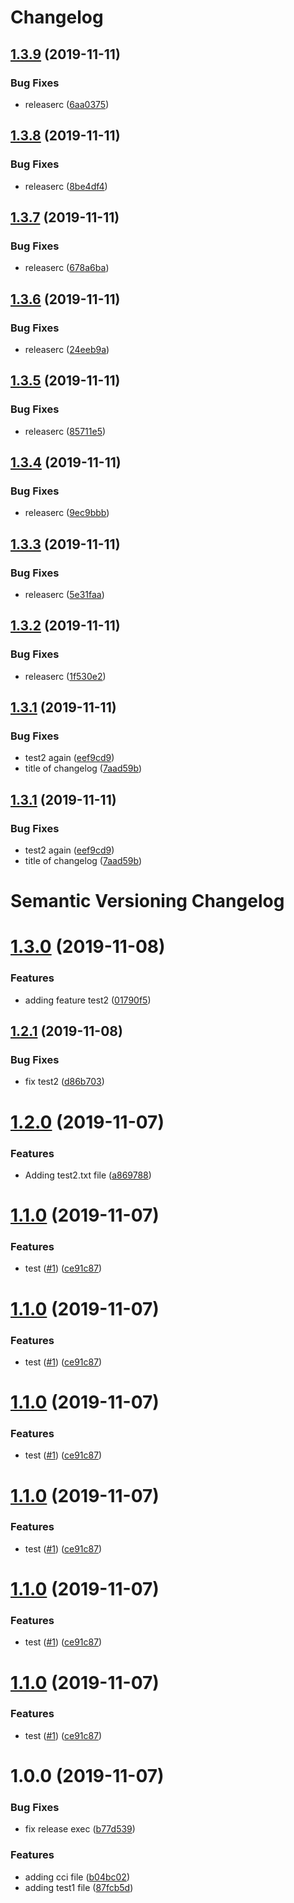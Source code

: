 # Changelog

## [1.3.9](https://github.com/sunggun-yu/testing-semantic-release/compare/v1.3.8...v1.3.9) (2019-11-11)


### Bug Fixes

* releaserc ([6aa0375](https://github.com/sunggun-yu/testing-semantic-release/commit/6aa0375b846f2f5c2752315d3f814ca62d7dcb50))

## [1.3.8](https://github.com/sunggun-yu/testing-semantic-release/compare/v1.3.7...v1.3.8) (2019-11-11)


### Bug Fixes

* releaserc ([8be4df4](https://github.com/sunggun-yu/testing-semantic-release/commit/8be4df42f954c1131a9e1b1cd06f226c99390d25))

## [1.3.7](https://github.com/sunggun-yu/testing-semantic-release/compare/v1.3.6...v1.3.7) (2019-11-11)


### Bug Fixes

* releaserc ([678a6ba](https://github.com/sunggun-yu/testing-semantic-release/commit/678a6bae6996de08ce87f16e72723a4f5eb8b375))

## [1.3.6](https://github.com/sunggun-yu/testing-semantic-release/compare/v1.3.5...v1.3.6) (2019-11-11)


### Bug Fixes

* releaserc ([24eeb9a](https://github.com/sunggun-yu/testing-semantic-release/commit/24eeb9a1972cada0998e6d0f5c05540a8ce1d7b4))

## [1.3.5](https://github.com/sunggun-yu/testing-semantic-release/compare/v1.3.4...v1.3.5) (2019-11-11)


### Bug Fixes

* releaserc ([85711e5](https://github.com/sunggun-yu/testing-semantic-release/commit/85711e579212fe3798376d0a83a78c49b1163c03))

## [1.3.4](https://github.com/sunggun-yu/testing-semantic-release/compare/v1.3.3...v1.3.4) (2019-11-11)


### Bug Fixes

* releaserc ([9ec9bbb](https://github.com/sunggun-yu/testing-semantic-release/commit/9ec9bbb6421ee1d078083c6ca0283b175cf46803))

## [1.3.3](https://github.com/sunggun-yu/testing-semantic-release/compare/v1.3.2...v1.3.3) (2019-11-11)


### Bug Fixes

* releaserc ([5e31faa](https://github.com/sunggun-yu/testing-semantic-release/commit/5e31faaff32954ffa6bc944773acb3226292c90b))

## [1.3.2](https://github.com/sunggun-yu/testing-semantic-release/compare/v1.3.1...v1.3.2) (2019-11-11)


### Bug Fixes

* releaserc ([1f530e2](https://github.com/sunggun-yu/testing-semantic-release/commit/1f530e2ec880577adb67268f894fd1a10d280ebe))

## [1.3.1](https://github.com/sunggun-yu/testing-semantic-release/compare/v1.3.0...v1.3.1) (2019-11-11)


### Bug Fixes

* test2 again ([eef9cd9](https://github.com/sunggun-yu/testing-semantic-release/commit/eef9cd978afd5950c38701116f84062ee94167a1))
* title of changelog ([7aad59b](https://github.com/sunggun-yu/testing-semantic-release/commit/7aad59b0dd9ad07ef8b7ef172f0150d648fed2df))

## [1.3.1](https://github.com/sunggun-yu/testing-semantic-release/compare/v1.3.0...v1.3.1) (2019-11-11)


### Bug Fixes

* test2 again ([eef9cd9](https://github.com/sunggun-yu/testing-semantic-release/commit/eef9cd978afd5950c38701116f84062ee94167a1))
* title of changelog ([7aad59b](https://github.com/sunggun-yu/testing-semantic-release/commit/7aad59b0dd9ad07ef8b7ef172f0150d648fed2df))

# Semantic Versioning Changelog

# [1.3.0](https://github.com/sunggun-yu/testing-semantic-release/compare/v1.2.1...v1.3.0) (2019-11-08)


### Features

* adding feature test2 ([01790f5](https://github.com/sunggun-yu/testing-semantic-release/commit/01790f5e759c56f1dc85955d45f59c0fa4e7ea83))

## [1.2.1](https://github.com/sunggun-yu/testing-semantic-release/compare/v1.2.0...v1.2.1) (2019-11-08)


### Bug Fixes

* fix test2 ([d86b703](https://github.com/sunggun-yu/testing-semantic-release/commit/d86b70351e052b73cc121a265a90147a81cbd72b))

# [1.2.0](https://github.com/sunggun-yu/testing-semantic-release/compare/v1.1.0...v1.2.0) (2019-11-07)


### Features

* Adding test2.txt file ([a869788](https://github.com/sunggun-yu/testing-semantic-release/commit/a869788ae906a6eb1f88644a014787abd86614c2))

# [1.1.0](https://github.com/sunggun-yu/testing-semantic-release/compare/v1.0.1...v1.1.0) (2019-11-07)


### Features

* test ([#1](https://github.com/sunggun-yu/testing-semantic-release/issues/1)) ([ce91c87](https://github.com/sunggun-yu/testing-semantic-release/commit/ce91c87da69499b4d3e61a986d738d8f9390a7f8))

# [1.1.0](https://github.com/sunggun-yu/testing-semantic-release/compare/v1.0.1...v1.1.0) (2019-11-07)


### Features

* test ([#1](https://github.com/sunggun-yu/testing-semantic-release/issues/1)) ([ce91c87](https://github.com/sunggun-yu/testing-semantic-release/commit/ce91c87da69499b4d3e61a986d738d8f9390a7f8))

# [1.1.0](https://github.com/sunggun-yu/testing-semantic-release/compare/v1.0.1...v1.1.0) (2019-11-07)


### Features

* test ([#1](https://github.com/sunggun-yu/testing-semantic-release/issues/1)) ([ce91c87](https://github.com/sunggun-yu/testing-semantic-release/commit/ce91c87da69499b4d3e61a986d738d8f9390a7f8))

# [1.1.0](https://github.com/sunggun-yu/testing-semantic-release/compare/v1.0.1...v1.1.0) (2019-11-07)


### Features

* test ([#1](https://github.com/sunggun-yu/testing-semantic-release/issues/1)) ([ce91c87](https://github.com/sunggun-yu/testing-semantic-release/commit/ce91c87da69499b4d3e61a986d738d8f9390a7f8))

# [1.1.0](https://github.com/sunggun-yu/testing-semantic-release/compare/v1.0.1...v1.1.0) (2019-11-07)


### Features

* test ([#1](https://github.com/sunggun-yu/testing-semantic-release/issues/1)) ([ce91c87](https://github.com/sunggun-yu/testing-semantic-release/commit/ce91c87da69499b4d3e61a986d738d8f9390a7f8))

# [1.1.0](https://github.com/sunggun-yu/testing-semantic-release/compare/v1.0.1...v1.1.0) (2019-11-07)


### Features

* test ([#1](https://github.com/sunggun-yu/testing-semantic-release/issues/1)) ([ce91c87](https://github.com/sunggun-yu/testing-semantic-release/commit/ce91c87da69499b4d3e61a986d738d8f9390a7f8))

# 1.0.0 (2019-11-07)


### Bug Fixes

* fix release exec ([b77d539](https://github.com/sunggun-yu/testing-semantic-release/commit/b77d53907d45c76cd63ca5fcb3de783d5c282520))


### Features

* adding cci file ([b04bc02](https://github.com/sunggun-yu/testing-semantic-release/commit/b04bc02f04aed139317c71bc22fdf1c1bdca97e6))
* adding test1 file ([87fcb5d](https://github.com/sunggun-yu/testing-semantic-release/commit/87fcb5d2210921d5be23c8998a22b2173e559411))
